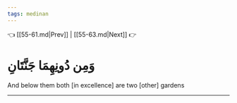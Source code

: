 ```yaml
---
tags: medinan
---
```


👈 [[55-61.md|Prev]] | [[55-63.md|Next]] 👉

# وَمِن دُونِهِمَا جَنَّتَانِ

And below them both [in excellence] are two [other] gardens

---

